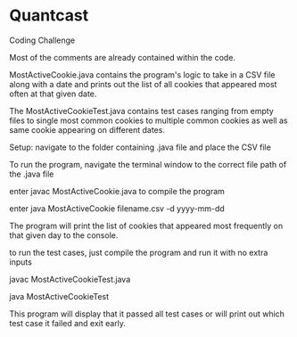 # Quantcast
Coding Challenge

Most of the comments are already contained within the code. 

MostActiveCookie.java contains the program's logic to take in a CSV file along with a date and prints out the list of all cookies that appeared most often at that given date.

The MostActiveCookieTest.java contains test cases ranging from empty files to single most common cookies to multiple common cookies as well as same cookie appearing on different dates.

Setup: navigate to the folder containing .java file and place the CSV file

To run the program, navigate the terminal window to the correct file path of the .java file

enter javac MostActiveCookie.java to compile the program

enter java MostActiveCookie filename.csv -d yyyy-mm-dd

The program will print the list of cookies that appeared most frequently on that given day to the console.

to run the test cases, just compile the program and run it with no extra inputs

javac MostActiveCookieTest.java

java MostActiveCookieTest

This program will display that it passed all test cases or will print out which test case it failed and exit early. 
